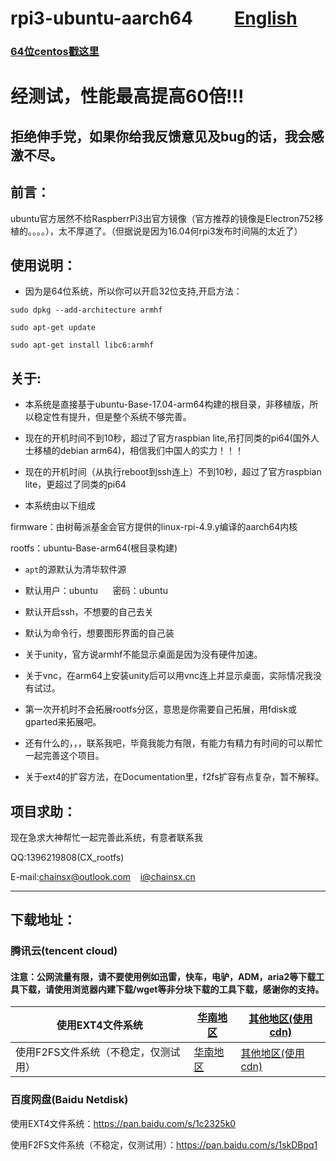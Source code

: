 # rpi3-ubuntu-aarch64          [English](https://github.com/chainsx/ubuntu64-rpi/blob/ubuntu-17.04-arm64/README-EN.md)

### [64位centos戳这里](https://github.com/chainsx/centos64-rpi)

# 经测试，性能最高提高60倍!!!

## 拒绝伸手党，如果你给我反馈意见及bug的话，我会感激不尽。

## 前言：

ubuntu官方居然不给RaspberrPi3出官方镜像（官方推荐的镜像是Electron752移植的。。。。），太不厚道了。（但据说是因为16.04何rpi3发布时间隔的太近了）

## 使用说明：

* 因为是64位系统，所以你可以开启32位支持,开启方法：

`sudo dpkg --add-architecture armhf`

`sudo apt-get update`

`sudo apt-get install libc6:armhf`

## 关于:

* 本系统是直接基于ubuntu-Base-17.04-arm64构建的根目录，非移植版，所以稳定性有提升，但是整个系统不够完善。


* 现在的开机时间不到10秒，超过了官方raspbian lite,吊打同类的pi64(国外人士移植的debian arm64)，相信我们中国人的实力！！！

* 现在的开机时间（从执行reboot到ssh连上）不到10秒，超过了官方raspbian lite，更超过了同类的pi64


* 本系统由以下组成

firmware：由树莓派基金会官方提供的linux-rpi-4.9.y编译的aarch64内核

rootfs：ubuntu-Base-arm64(根目录构建)

* `apt`的源默认为清华软件源


* 默认用户：ubuntu      密码：ubuntu  


* 默认开启ssh，不想要的自己去关

* 默认为命令行，想要图形界面的自己装

* 关于unity，官方说armhf不能显示桌面是因为没有硬件加速。

* 关于vnc，在arm64上安装unity后可以用vnc连上并显示桌面，实际情况我没有试过。

* 第一次开机时不会拓展rootfs分区，意思是你需要自己拓展，用fdisk或gparted来拓展吧。

* 还有什么的，，，联系我吧，毕竟我能力有限，有能力有精力有时间的可以帮忙一起完善这个项目。

* 关于ext4的扩容方法，在Documentation里，f2fs扩容有点复杂，暂不解释。

## 项目求助：

现在急求大神帮忙一起完善此系统，有意者联系我

QQ:1396219808(CX_rootfs)

E-mail:chainsx@outlook.com    i@chainsx.cn

**********************

## 下载地址：

### 腾讯云(tencent cloud)

#### 注意：公网流量有限，请不要使用例如迅雷，快车，电驴，ADM，aria2等下载工具下载，请使用浏览器内建下载/wget等非分块下载的工具下载，感谢你的支持。

|使用EXT4文件系统| [华南地区](http://chainsx-1253770712.coscd.myqcloud.com/ubuntu-17.04-arm64-ext4-RaspberryPi3.img.xz) | [其他地区(使用cdn)](http://chainsx-1253770712.file.myqcloud.com/ubuntu-17.04-arm64-ext4-RaspberryPi3.img.xz) |
|-------|--------|-------|
|使用F2FS文件系统（不稳定，仅测试用）| [华南地区](http://chainsx-1253770712.coscd.myqcloud.com/ubuntu-17.04-arm64-f2fs-RaspberryPi3.img.xz) | [其他地区(使用cdn)](http://chainsx-1253770712.file.myqcloud.com/ubuntu-17.04-arm64-f2fs-RaspberryPi3.img.xz) |

### 百度网盘(Baidu Netdisk)

使用EXT4文件系统：https://pan.baidu.com/s/1c2325k0

使用F2FS文件系统（不稳定，仅测试用）：https://pan.baidu.com/s/1skDBpq1

